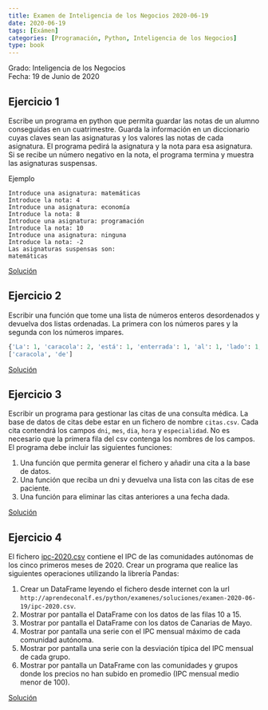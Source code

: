 ```yaml
---
title: Examen de Inteligencia de los Negocios 2020-06-19
date: 2020-06-19
tags: [Exámen]
categories: [Programación, Python, Inteligencia de los Negocios]
type: book
---
```


Grado: Inteligencia de los Negocios  
Fecha: 19 de Junio de 2020

## Ejercicio 1

Escribe un programa en python que permita guardar las notas de un alumno conseguidas en un cuatrimestre. Guarda la información en un diccionario cuyas claves sean las asignaturas y los valores las notas de cada asignatura. El programa pedirá la asignatura y la nota para esa asignatura. Si se recibe un número negativo en la nota, el programa termina y muestra las asignaturas suspensas.

Ejemplo

```ssh
Introduce una asignatura: matemáticas
Introduce la nota: 4
Introduce una asignatura: economía
Introduce la nota: 8
Introduce una asignatura: programación
Introduce la nota: 10
Introduce una asignatura: ninguna
Introduce la nota: -2
Las asignaturas suspensas son:
matemáticas
```

<a href="https://colab.research.google.com/github/asalber/aprendeconalf/blob/master/content/es/docencia/python/examenes/soluciones/examen-2020-06-19/ejercicio1.ipynb" class="btn btn-info" target="_blank">Solución</a>

## Ejercicio 2

Escribir una función que tome una lista de números enteros desordenados y devuelva dos listas ordenadas. La primera con los números pares y la segunda con los números impares.


```python
{'La': 1, 'caracola': 2, 'está': 1, 'enterrada': 1, 'al': 1, 'lado': 1, 'de': 2, 'otra': 1, 'color': 1}
['caracola', 'de']
```

<a href="https://colab.research.google.com/github/asalber/aprendeconalf/blob/master/content/es/docencia/python/examenes/soluciones/examen-2020-06-19/ejercicio2.ipynb" class="btn btn-info" target="_blank">Solución</a>

## Ejercicio 3

Escribir un programa para gestionar las citas de una consulta médica. La base de datos de citas debe estar en un fichero de nombre `citas.csv`. Cada cita contendrá los campos `dni`, `mes`, `dia`, `hora` y `especialidad`. No es necesario que la primera fila del csv contenga los nombres de los campos. El programa debe incluir las siguientes funciones:

1. Una función que permita generar el fichero y añadir una cita a la base de datos. 
2. Una función que reciba un dni y devuelva una lista con las citas de ese paciente.
3. Una función para eliminar las citas anteriores a una fecha dada.

<a href="https://colab.research.google.com/github/asalber/aprendeconalf/blob/master/content/es/docencia/python/examenes/soluciones/examen-2020-06-19/ejercicio3.ipynb" class="btn btn-info" target="_blank">Solución</a>

## Ejercicio 4

El fichero [ipc-2020.csv](http://aprendeconalf.es/python/examenes/soluciones/examen-2020-06-19/ipc-2020.csv) contiene el IPC de las comunidades autónomas de los cinco primeros meses de 2020. Crear un programa que realice las siguientes operaciones utilizando la librería Pandas:

1. Crear un DataFrame leyendo el fichero desde internet con la url `http://aprendeconalf.es/python/examenes/soluciones/examen-2020-06-19/ipc-2020.csv`.
2. Mostrar por pantalla el DataFrame con los datos de las filas 10 a 15.
3. Mostrar por pantalla el DataFrame con los datos de Canarias de Mayo.
4. Mostrar por pantalla una serie con el IPC mensual máximo de cada comunidad autónoma.
5. Mostrar por pantalla una serie con la desviación típica del IPC mensual de cada grupo.
6. Mostrar por pantalla un DataFrame con las comunidades y grupos donde los precios no han subido en promedio (IPC mensual medio menor de 100).

<a href="https://colab.research.google.com/github/asalber/aprendeconalf/blob/master/content/es/docencia/python/examenes/soluciones/examen-2020-06-19/ejercicio4.ipynb" class="btn btn-info" target="_blank">Solución</a>